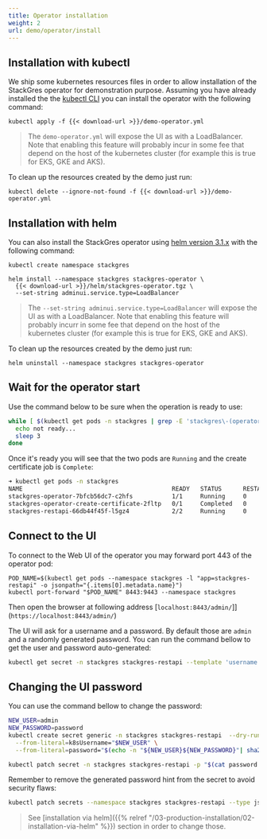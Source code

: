 ```yaml
---
title: Operator installation
weight: 2
url: demo/operator/install
---
```


## Installation with kubectl

We ship some kubernetes resources files in order to allow installation of the StackGres operator
 for demonstration purpose. Assuming you have already installed the the
 [kubectl CLI](https://kubernetes.io/docs/tasks/tools/install-kubectl/) you can install the
 operator with the following command:

```
kubectl apply -f {{< download-url >}}/demo-operator.yml
```

> The `demo-operator.yml` will expose the UI as with a LoadBalancer. Note that enabling this feature
> will probably incur in some fee that depend on the host of the kubernetes cluster (for example
> this is true for EKS, GKE and AKS).

To clean up the resources created by the demo just run:

```
kubectl delete --ignore-not-found -f {{< download-url >}}/demo-operator.yml
```

## Installation with helm

You can also install the StackGres operator using [helm version 3.1.x](https://github.com/helm/helm/releases)
 with the following command:

```
kubectl create namespace stackgres

helm install --namespace stackgres stackgres-operator \
  {{< download-url >}}/helm/stackgres-operator.tgz \
  --set-string adminui.service.type=LoadBalancer
```

> The `--set-string adminui.service.type=LoadBalancer` will expose the UI as with a LoadBalancer. Note that
> enabling this feature will probably incurr in some fee that depend on the host of the kubernetes cluster
> (for example this is true for EKS, GKE and AKS).

To clean up the resources created by the demo just run:

```
helm uninstall --namespace stackgres stackgres-operator
```

## Wait for the operator start

Use the command below to be sure when the operation is ready to use:

```bash
while [ $(kubectl get pods -n stackgres | grep -E 'stackgres\-(operator|restapi)' | grep -E '0/1|1/1|2/2' | grep -E 'Running|Completed' | wc -l) -ne 3 ] ; do
  echo not ready...
  sleep 3
done
```

Once it's ready you will see that the two pods are `Running` and the create certificate job is `Complete`:

```bash
➜ kubectl get pods -n stackgres   
NAME                                          READY   STATUS      RESTARTS   AGE
stackgres-operator-7bfcb56dc7-c2hfs           1/1     Running     0          18m
stackgres-operator-create-certificate-2fltp   0/1     Completed   0          18m
stackgres-restapi-66db44f45f-l5gz4            2/2     Running     0          18m
```

## Connect to the UI

To connect to the Web UI of the operator you may forward port 443 of the operator pod:

```
POD_NAME=$(kubectl get pods --namespace stackgres -l "app=stackgres-restapi" -o jsonpath="{.items[0].metadata.name}")
kubectl port-forward "$POD_NAME" 8443:9443 --namespace stackgres
```

Then open the browser at following address [`localhost:8443/admin/`]](`https://localhost:8443/admin/`)

The UI will ask for a username and a password. By default those are `admin` and a randomly generated password. You can run the command bellow to get the user and password auto-generated:

```bash
kubectl get secret -n stackgres stackgres-restapi --template 'username = {{ printf "%s\n" (.data.k8sUsername | base64decode) }}password = {{ printf "%s\n" ( .data.clearPassword | base64decode) }}'
```

## Changing the UI password

You can use the command bellow to change the password:

```bash
NEW_USER=admin
NEW_PASSWORD=password
kubectl create secret generic -n stackgres stackgres-restapi  --dry-run=client -o json \
  --from-literal=k8sUsername="$NEW_USER" \
  --from-literal=password="$(echo -n "${NEW_USER}${NEW_PASSWORD}"| sha256sum | awk '{ print $1 }' )" > password.patch

kubectl patch secret -n stackgres stackgres-restapi -p "$(cat password.patch)" && rm password.patch
```

Remember to remove the generated password hint from the secret to avoid security flaws:

```bash
kubectl patch secrets --namespace stackgres stackgres-restapi --type json -p '[{"op":"remove","path":"/data/clearPassword"}]'
```

> See [installation via helm]({{% relref "/03-production-installation/02-installation-via-helm" %}}) section in order to change those.